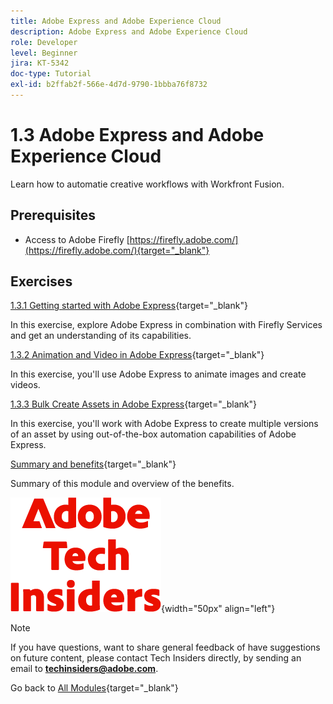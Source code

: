 ```yaml
---
title: Adobe Express and Adobe Experience Cloud
description: Adobe Express and Adobe Experience Cloud
role: Developer
level: Beginner
jira: KT-5342
doc-type: Tutorial
exl-id: b2ffab2f-566e-4d7d-9790-1bbba76f8732
---
```

# 1.3 Adobe Express and Adobe Experience Cloud

Learn how to automatie creative workflows with Workfront Fusion.

## Prerequisites

- Access to Adobe Firefly [https://firefly.adobe.com/](https://firefly.adobe.com/){target="_blank"}

## Exercises

[1.3.1 Getting started with Adobe Express](./ex1.md){target="_blank"}

In this exercise, explore Adobe Express in combination with Firefly Services and get an understanding of its capabilities.

[1.3.2 Animation and Video in Adobe Express](./ex2.md){target="_blank"}

In this exercise, you'll use Adobe Express to animate images and create videos.

[1.3.3 Bulk Create Assets in Adobe Express](./ex3.md){target="_blank"}

In this exercise, you'll work with Adobe Express to create multiple versions of an asset by using out-of-the-box automation capabilities of Adobe Express.

[Summary and benefits](./summary.md){target="_blank"}

Summary of this module and overview of the benefits.

![Tech Insiders](./../../../assets/images/techinsiders.png){width="50px" align="left"}

>[!NOTE]
>
>If you have questions, want to share general feedback of have suggestions on future content, please contact Tech Insiders directly, by sending an email to **techinsiders@adobe.com**.

Go back to [All Modules](../../../overview.md){target="_blank"}
